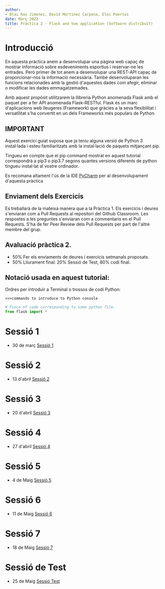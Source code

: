```yaml
---
author:
- Blai Ras Jimenez, David Martinez Carpena, Eloi Puertas
date: Març 2022
title: Pràctica 2 - Flask and Vue application (Software distribuït)
---
```


Introducció
============

En aquesta pràctica anem a desenvolupar una pàgina web capaç de mostrar 
informació sobre esdeveniments esportius i reservar-ne les entrades.
Però primer de tot anem a desenvolupar una REST-API capaç de proporcionar-nos la informació necessària. També desenvoluparan les funcions relacionades amb la gestió d'aquestes dades com
afegir, eliminar o modificar les dades emmagatzemades.

Amb aquest propòsit utilitzarem la llibreria Python anomenada Flask amb el paquet per a fer  API anomenada Flask-RESTful. Flask
és un marc d'aplicacions web lleugeres (Framework) que gràcies a la seva flexibilitat i
versatilitat s'ha convertit en un dels Frameworks més populars de Python.

IMPORTANT
---------

Aquest exercici guiat suposa que ja teniu alguna versió de Python 3
instal·lada i esteu familiaritzats amb la instal·lació de paquets mitjançant pip.

Tingueu en compte que el pip command mostrat en aquest tutorial correspondrà a pip3 o
pip3.7 segons quantes versions diferents de python tingueu
instal·lat al vostre ordinador.

Es recomana altament l'ús de la IDE [PyCharm](https://www.jetbrains.com/pycharm/) per al desenvolupament d'aquesta pràctica

Enviament dels Exercicis
------------------------
Es treballarà de la mateixa manera que a la Pràctica 1. Els exercicis i deures s'enviaran com a Pull Requests al repositori del Github Classroom. Les respostes a les preguntes 
s'enviaran com a commentaris en el Pull Requests. S'ha de fer Peer Review dels Pull Requests per part de l'altre membre del grup.

Avaluació pràctica 2.
---------------------------
- 50% Fer els enviaments de deures i exercicis setmanals proposats.
- 50% Lliurament final: 20% Sessió de Test, 80% codi final.

Notació usada en aquest tutorial: 
-------------------------------

 Ordres per introduir a Terminal o trossos de codi Python:

    >>>commands to introduce to Python console

```python
# Piece of code corresponding to some python file. 
from flask import *
```

Sessió 1
=========
- 30 de març [Sessió 1](https://github.com/SoftwareDistribuitUB-2022/Practica2/blob/main/Sessio_1.md)

Sessió 2
=========
- 13 d'abril [Sessió 2](https://github.com/SoftwareDistribuitUB-2022/Practica2/blob/main/Sessio_2.md)

Sessió 3
=========
- 20 d'abril [Sessió 3](https://github.com/SoftwareDistribuitUB-2022/Practica2/blob/main/Sessio_3.md)

Sessió 4
=========
- 27 d'abril [Sessió 4](https://github.com/SoftwareDistribuitUB-2022/Practica2/blob/main/Sessio_4.md)

Sessió 5
=========
- 4 de Maig [Sessió 5](https://github.com/SoftwareDistribuitUB-2022/Practica2/blob/main/Sessio_5.md)

Sessió 6
=========
- 11 de Maig [Sessió 6](https://github.com/SoftwareDistribuitUB-2022/Practica2/blob/main/Sessio_6.md)

Sessió 7
=========
- 18 de Maig [Sessió 7](https://github.com/SoftwareDistribuitUB-2022/Practica2/blob/main/Sessio_7.md)

Sessió de Test
=========
- 25 de Maig [Sessió Test](https://github.com/SoftwareDistribuitUB-2022/Practica2/blob/main/Sessio_Test.md)
